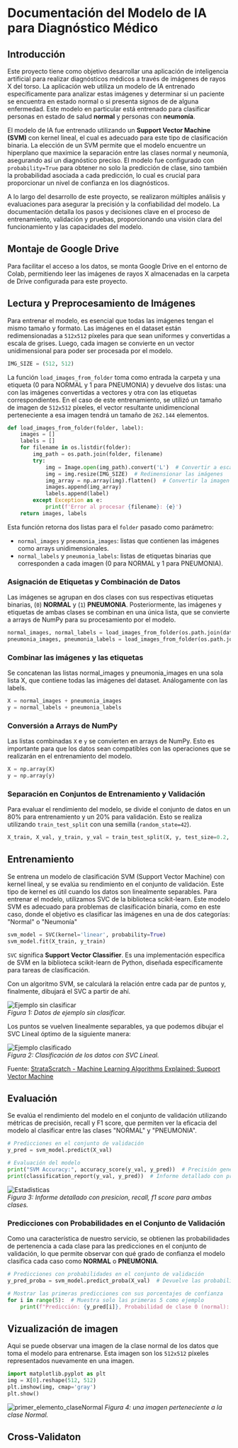 # Documentación del Modelo de IA para Diagnóstico Médico

## Introducción

Este proyecto tiene como objetivo desarrollar una aplicación de inteligencia artificial para realizar diagnósticos médicos a través de imágenes de rayos X del torso. La aplicación web utiliza un modelo de IA entrenado específicamente para analizar estas imágenes y determinar si un paciente se encuentra en estado normal o si presenta signos de de alguna enfermedad. Este modelo en particular está entrenado para clasificar personas en estado de salud **normal** y personas con **neumonía**.

El modelo de IA fue entrenado utilizando un **Support Vector Machine (SVM)** con kernel lineal, el cual es adecuado para este tipo de clasificación binaria. La elección de un SVM permite que el modelo encuentre un hiperplano que maximice la separación entre las clases normal y neumonía, asegurando así un diagnóstico preciso. El modelo fue configurado con `probability=True` para obtener no solo la predicción de clase, sino también la probabilidad asociada a cada predicción, lo cual es crucial para proporcionar un nivel de confianza en los diagnósticos.

A lo largo del desarrollo de este proyecto, se realizaron múltiples análisis y evaluaciones para asegurar la precisión y la confiabilidad del modelo. La documentación detalla los pasos y decisiones clave en el proceso de entrenamiento, validación y pruebas, proporcionando una visión clara del funcionamiento y las capacidades del modelo.

## Montaje de Google Drive

Para facilitar el acceso a los datos, se monta Google Drive en el entorno de Colab, permitiendo leer las imágenes de rayos X almacenadas en la carpeta de Drive configurada para este proyecto.

## Lectura y Preprocesamiento de Imágenes

Para entrenar el modelo, es esencial que todas las imágenes tengan el mismo tamaño y formato. Las imágenes en el dataset están redimensionadas a `512x512` píxeles para que sean uniformes y convertidas a escala de grises. Luego, cada imagen se convierte en un vector unidimensional para poder ser procesada por el modelo.

```python
IMG_SIZE = (512, 512)
```

La función `load_images_from_folder` toma como entrada la carpeta y una etiqueta (0 para NORMAL y 1 para PNEUMONIA) y devuelve dos listas: una con las imágenes convertidas a vectores y otra con las etiquetas correspondientes.
En el caso de este entrenamiento, se utilizó un tamaño de imagen de `512x512` píxeles, el vector resultante unidimencional perteneciente a esa imagen tendrá un tamaño de `262.144` elementos.

```python
def load_images_from_folder(folder, label):
    images = []
    labels = []
    for filename in os.listdir(folder):
        img_path = os.path.join(folder, filename)
        try:
            img = Image.open(img_path).convert('L')  # Convertir a escala de grises
            img = img.resize(IMG_SIZE)  # Redimensionar las imágenes
            img_array = np.array(img).flatten()  # Convertir la imagen a un vector 1D
            images.append(img_array)
            labels.append(label)
        except Exception as e:
            print(f'Error al procesar {filename}: {e}')
    return images, labels
```

Esta función retorna dos listas para el `folder` pasado como parámetro:

* `normal_images` y `pneumonia_images`: listas que contienen las imágenes como arrays unidimensionales.
* `normal_labels` y `pneumonia_labels`: listas de etiquetas binarias que corresponden a cada imagen (0 para NORMAL y 1 para PNEUMONIA).

### Asignación de Etiquetas y Combinación de Datos

Las imágenes se agrupan en dos clases con sus respectivas etiquetas binarias, (`0`) **NORMAL** y (`1`) **PNEUMONIA**. Posteriormente, las imágenes y etiquetas de ambas clases se combinan en una única lista, que se convierte a arrays de NumPy para su procesamiento por el modelo.

```python
normal_images, normal_labels = load_images_from_folder(os.path.join(dataset_path, 'NORMAL'), 0)
pneumonia_images, pneumonia_labels = load_images_from_folder(os.path.join(dataset_path, 'PNEUMONIA'), 1)
```

### Combinar las imágenes y las etiquetas

Se concatenan las listas normal_images y pneumonia_images en una sola lista X, que contiene todas las imágenes del dataset. Análogamente con las labels.

```python
X = normal_images + pneumonia_images
y = normal_labels + pneumonia_labels
```

### Conversión a Arrays de NumPy

Las listas combinadas `X` e `y` se convierten en arrays de NumPy. Esto es importante para que los datos sean compatibles con las operaciones que se realizarán en el entrenamiento del modelo.

```python
X = np.array(X)
y = np.array(y)
```

### Separación en Conjuntos de Entrenamiento y Validación

Para evaluar el rendimiento del modelo, se divide el conjunto de datos en un 80% para entrenamiento y un 20% para validación. Esto se realiza utilizando `train_test_split` con una semilla (`random_state=42`).

```python
X_train, X_val, y_train, y_val = train_test_split(X, y, test_size=0.2, random_state=42)
```

## Entrenamiento

Se entrena un modelo de clasificación SVM (Support Vector Machine) con kernel lineal, y se evalúa su rendimiento en el conjunto de validación. Este tipo de kernel es útil cuando los datos son linealmente separables.
Para entrenar el modelo, utilizamos SVC de la biblioteca scikit-learn. Este modelo SVM es adecuado para problemas de clasificación binaria, como en este caso, donde el objetivo es clasificar las imágenes en una de dos categorías: "Normal" o "Neumonía"

```python
svm_model = SVC(kernel='linear', probability=True)
svm_model.fit(X_train, y_train)
```

`SVC` significa **Support Vector Classifier**. Es una implementación específica de SVM en la biblioteca scikit-learn de Python, diseñada específicamente para tareas de clasificación.

Con un algoritmo SVM, se calculará la relación entre cada par de puntos y, finalmente, dibujará el SVC a partir de ahí.

![Ejemplo sin clasificar](images/example_SVM_img1.jpg)  
*Figura 1: Datos de ejemplo sin clasificar.*

Los puntos se vuelven linealmente separables, ya que podemos dibujar el SVC Lineal óptimo de la siguiente manera:

![Ejemplo clasificado](images/example_SVM_img2.jpg)  
*Figura 2: Clasificación de los datos con SVC Lineal.*

Fuente: [StrataScratch - Machine Learning Algorithms Explained: Support Vector Machine](https://www.stratascratch.com/blog/machine-learning-algorithms-explained-support-vector-machine/)

## Evaluación

Se evalúa el rendimiento del modelo en el conjunto de validación utilizando métricas de precisión, recall y F1 score, que permiten ver la eficacia del modelo al clasificar entre las clases "NORMAL" y "PNEUMONIA".

```python
# Predicciones en el conjunto de validación
y_pred = svm_model.predict(X_val)

# Evaluación del modelo
print("SVM Accuracy:", accuracy_score(y_val, y_pred))  # Precisión general del modelo
print(classification_report(y_val, y_pred))  # Informe detallado con precisión, recall y F1 score
```

![Estadisticas](images/svm_val_evaluation.jpg)  
*Figura 3: Informe detallado con presicion, recall, f1 score para ambas clases.*

### Predicciones con Probabilidades en el Conjunto de Validación

Como una característica de nuestro servicio, se obtienen las probabilidades de pertenencia a cada clase para las predicciones en el conjunto de validación, lo que permite observar con qué grado de confianza el modelo clasifica cada caso como **NORMAL** o **PNEUMONIA**.

```python
# Predicciones con probabilidades en el conjunto de validación
y_pred_proba = svm_model.predict_proba(X_val)  # Devuelve las probabilidades para cada clase

# Mostrar las primeras predicciones con sus porcentajes de confianza
for i in range(5):  # Muestra solo las primeras 5 como ejemplo
    print(f"Predicción: {y_pred[i]}, Probabilidad de clase 0 (normal): {y_pred_proba[i][0]:.2f}, Probabilidad de clase 1 (neumonía): {y_pred_proba[i][1]:.2f}")
```

## Vizualización de imagen

Aqui se puede observar una imagen de la clase normal de los datos que toma el modelo para entrenarse. Esta imagen son los `512x512` píxeles representados nuevamente en una imagen.

```python
import matplotlib.pyplot as plt
img = X[0].reshape(512, 512)
plt.imshow(img, cmap='gray')
plt.show()
```

![primer_elemento_claseNormal](images/normal_img_representation_from_trained_data.jpg)
*Figura 4: una imagen perteneciente a la clase Normal.*

## Cross-Validaton

